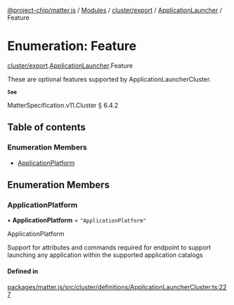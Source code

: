 [@project-chip/matter.js](../README.md) / [Modules](../modules.md) / [cluster/export](../modules/cluster_export.md) / [ApplicationLauncher](../modules/cluster_export.ApplicationLauncher.md) / Feature

# Enumeration: Feature

[cluster/export](../modules/cluster_export.md).[ApplicationLauncher](../modules/cluster_export.ApplicationLauncher.md).Feature

These are optional features supported by ApplicationLauncherCluster.

**`See`**

MatterSpecification.v11.Cluster § 6.4.2

## Table of contents

### Enumeration Members

- [ApplicationPlatform](cluster_export.ApplicationLauncher.Feature.md#applicationplatform)

## Enumeration Members

### ApplicationPlatform

• **ApplicationPlatform** = ``"ApplicationPlatform"``

ApplicationPlatform

Support for attributes and commands required for endpoint to support launching any application within the
supported application catalogs

#### Defined in

[packages/matter.js/src/cluster/definitions/ApplicationLauncherCluster.ts:227](https://github.com/project-chip/matter.js/blob/5f71eedebdb9fa54338bde320c311bb359b7455d/packages/matter.js/src/cluster/definitions/ApplicationLauncherCluster.ts#L227)
